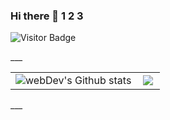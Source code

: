 ### Hi there 👋 1 2 3

![Visitor Badge](https://visitor-badge.laobi.icu/badge?page_id=kote1)

</div>
___

<table>
  <tr>
    <td>
      <img align="left" src="http://github-readme-streak-stats.herokuapp.com?user=kote1&theme=dark&background=000000" alt="webDev's Github stats" />
    </td>
   <td>
    <img align="left" src="https://github-readme-stats.vercel.app/api/top-langs/?username=kote1&layout=compact"/>
   </td>
  </tr>
</table> 
___

<!--
**kote1/kote1** is a ✨ _special_ ✨ repository because its `README.md` (this file) appears on your GitHub profile.

Here are some ideas to get you started:

- 🔭 I’m currently working on ...
- 🌱 I’m currently learning ...
- 👯 I’m looking to collaborate on ...
- 🤔 I’m looking for help with ...
- 💬 Ask me about ...
- 📫 How to reach me: ...
- 😄 Pronouns: ...
- ⚡ Fun fact: ...
-->
